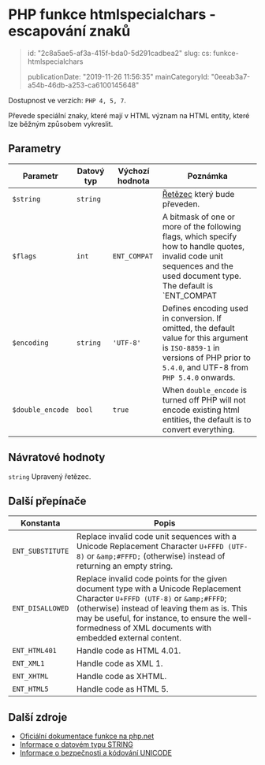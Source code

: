 PHP funkce htmlspecialchars - escapování znaků
==============================================

> id: "2c8a5ae5-af3a-415f-bda0-5d291cadbea2"
> slug:
> 	cs: funkce-htmlspecialchars
> 
> publicationDate: "2019-11-26 11:56:35"
> mainCategoryId: "0eeab3a7-a54b-46db-a253-ca6100145648"

Dostupnost ve verzích: `PHP 4, 5, 7`.

Převede speciální znaky, které mají v HTML význam na HTML entity, které lze běžným způsobem vykreslit.

Parametry
---------

| Parametr         | Datový typ | Výchozí hodnota | Poznámka |
|------------------|----------|--------------|-----|
| `$string`        | `string` |              | [Řetězec](https://www.php.net/manual/en/language.types.string.php) který bude převeden. |
| `$flags`         | `int`    | `ENT_COMPAT` | A bitmask of one or more of the following flags, which specify how to handle quotes, invalid code unit sequences and the used document type. The default is `ENT_COMPAT | ENT_HTML401`. |
| `$encoding`      | `string` | `'UTF-8'`    | Defines encoding used in conversion. If omitted, the default value for this argument is `ISO-8859-1` in versions of PHP prior to `5.4.0`, and UTF-8 from `PHP 5.4.0` onwards. |
| `$double_encode` | `bool`   | `true`       | When `double_encode` is turned off PHP will not encode existing html entities, the default is to convert everything. |

Návratové hodnoty
-----------------

`string` Upravený řetězec.

Další přepínače
---------------

| Konstanta        | Popis |
|------------------|-------|
| `ENT_SUBSTITUTE` | Replace invalid code unit sequences with a Unicode Replacement Character `U+FFFD (UTF-8)` or `&amp;#FFFD;` (otherwise) instead of returning an empty string.
| `ENT_DISALLOWED` | Replace invalid code points for the given document type with a Unicode Replacement Character `U+FFFD (UTF-8)` or `&amp;#FFFD`; (otherwise) instead of leaving them as is. This may be useful, for instance, to ensure the well-formedness of XML documents with embedded external content. |
| `ENT_HTML401`    | Handle code as HTML 4.01. |
| `ENT_XML1`       | Handle code as XML 1. |
| `ENT_XHTML`      | Handle code as XHTML. |
| `ENT_HTML5`      | Handle code as HTML 5. |

Další zdroje
------------

- [Oficiální dokumentace funkce na php.net](https://php.net/manual/en/function.htmlspecialchars.php)
- [Informace o datovém typu STRING](https://www.php.net/manual/en/language.types.string.php)
- [Informace o bezpečnosti a kódování UNICODE](https://unicode.org/reports/tr36/#Deletion_of_Noncharacters)
